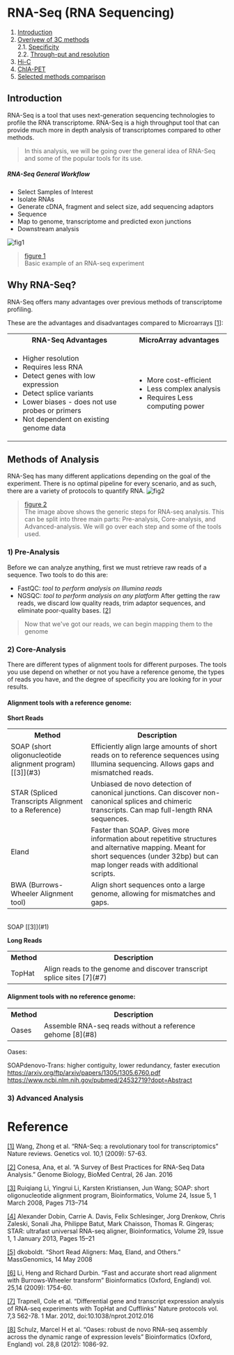 # RNA-Seq (RNA Sequencing)
1. [Introduction](#231)
2. [Overivew of 3C methods](#232)<br>
    2.1. [Specificity](#2321)<br>
    2.2. [Through-put and resolution](#2322)
3. [Hi-C](#233)
4. [ChIA-PET](#234)
5. [Selected methods comparison](#235)




## Introduction<a name="231"></a>

RNA-Seq is a tool that uses next-generation sequencing technologies to profile the RNA transcriptome. RNA-Seq is a high throughput tool that can provide much more in depth analysis of transcriptomes compared to other methods.

> In this analysis, we will be going over the general idea of RNA-Seq and some of the popular tools for its use.

##### RNA-Seq General Workflow
- Select Samples of Interest
- Isolate RNAs
- Generate cDNA, fragment and select size, add sequencing adaptors
- Sequence
- Map to genome, transcriptome and predicted exon junctions
- Downstream analysis

![fig1](https://www.ncbi.nlm.nih.gov/pmc/articles/PMC2949280/bin/nihms229948f1.jpg "Typical RNA-Seq Experiment")
>[figure 1](#1)<br>
>Basic example of an RNA-seq experiment

## Why RNA-Seq?<a name="232"></a>

RNA-Seq offers many advantages over previous methods of transcriptome profiling.

These are the advantages and disadvantages compared to Microarrays [[1]](#1):
<table>
 <tbody>
    <tr>
        <th>RNA-Seq Advantages</td>
		<th>MicroArray advantages</td>
    </tr>
	<tr>
		<td>
			<ul>
		<li>Higher resolution</li>
		<li>Requires less RNA</li>
		<li>Detect genes with low expression</li>
		<li>Detect splice variants</li>
		<li>Lower biases - does not use probes or primers</li>
		<li>Not dependent on existing genome data</li>
	</ul>
	</td>
	<td>
		<ul>
		<li>More cost-efficient</li>
		<li>Less complex analysis</li>
		<li>Requires Less computing power</li>
	</ul>
	</td>
</tr>
 </tbody>
</table>


## Methods of Analysis
RNA-Seq has many different applications depending on the goal of the experiment. There is no optimal pipeline for every scenario, and as such, there are a variety of protocols to quantify RNA.
![fig2](https://media.springernature.com/lw785/springer-static/image/art%3A10.1186%2Fs13059-016-0881-8/MediaObjects/13059_2016_881_Fig1_HTML.gif "RNA-Seq roadmap")
>[figure 2](#2)<br>
>The image above shows the generic steps for RNA-seq analysis. This can be split into three main parts: Pre-analysis, Core-analysis, and Advanced-analysis. We will go over each step and some of the tools used.
### 1) Pre-Analysis
Before we can analyze anything, first we must retrieve raw reads of a sequence.
Two tools to do this are:
- FastQC: *tool to perform analysis on Illumina reads* 
- NGSQC: *tool to perform analysis on any platform* 
After getting the raw reads, we discard low quality reads, trim adaptor sequences, and eliminate poor-quality bases. [[2]](#2)

> Now that we've got our reads, we can begin mapping them to the genome
### 2) Core-Analysis
There are different types of alignment tools for different purposes. The tools you use depend on whether or not you have a reference genome, the types of reads you have, and the degree of specificity you are looking for in your results.
#### Alignment tools with a reference genome:

**Short Reads**
<table>
 <tbody>
    <tr>
        <th>Method</td>
		<th>Description</td>
    </tr>
	<tr>
		<td>
			SOAP (short oligonucleotide alignment program) [[3]](#3)
	</td>
	<td>
		Efficiently align large amounts of short reads on to reference sequences using Illumina sequencing. Allows gaps and mismatched reads.
	</td>
	<tr>
		<td>
			STAR (Spliced Transcripts Alignment to a Reference)
		</td>
		<td>
			Unbiased de novo detection of canonical junctions. Can discover non-canonical splices and chimeric transcripts. Can map full-length RNA sequences.
		</td>
	</tr>
	<tr>
		<td>
			Eland
		</td>
		<td>
			Faster than SOAP. Gives more information about repetitive structures and alternative mapping. Meant for short sequences (under 32bp) but can map longer reads with additional scripts.
		</td>
	</tr>
	<tr>
		<td>
			BWA (Burrows-Wheeler Alignment tool)
		</td>
		<td>
			Align short sequences onto a large genome, allowing for mismatches and gaps.
		</td>
	</tr>
</tr>
 </tbody>
</table>
<br>
SOAP [[3]](#1)

**Long Reads**
<table>
</tbody>
    <tr>
        <th>Method</td>
		<th>Description</td>
    </tr>
<tr>
	<td>
		TopHat
	</td>
	<td>
		Align reads to the genome and discover transcript splice sites [7](#7)
	</td>
</tr>
</tbody>
</table>

#### Alignment tools with no reference genome:
<table>
</tbody>
    <tr>
        <th>Method</td>
		<th>Description</td>
    </tr>
<tr>
	<td>
		Oases
	</td>
	<td>
		Assemble RNA-seq reads without a reference gehome [8](#8)
	</td>
</tr>

</tbody>
</table>
Oases: 

SOAPdenovo-Trans: higher contiguity, lower redundancy, faster execution
https://arxiv.org/ftp/arxiv/papers/1305/1305.6760.pdf
https://www.ncbi.nlm.nih.gov/pubmed/24532719?dopt=Abstract

### 3) Advanced Analysis





















# Reference

<a name="1"></a><a href="https://www.ncbi.nlm.nih.gov/pmc/articles/PMC2949280/">[1]</a> Wang, Zhong et al. “RNA-Seq: a revolutionary tool for transcriptomics” Nature reviews. Genetics vol. 10,1 (2009): 57-63. <br>

<a name="2"></a><a href="https://genomebiology.biomedcentral.com/articles/10.1186/s13059-016-0881-8">[2]</a> Conesa, Ana, et al. “A Survey of Best Practices for RNA-Seq Data Analysis.” Genome Biology, BioMed Central, 26 Jan. 2016 <br>

<a name="3"></a><a href="https://www.ncbi.nlm.nih.gov/pubmed/18227114">[3]</a> Ruiqiang Li, Yingrui Li, Karsten Kristiansen, Jun Wang; SOAP: short oligonucleotide alignment program, Bioinformatics, Volume 24, Issue 5, 1 March 2008, Pages 713–714 <br>

<a name="4"></a><a href="https://academic.oup.com/bioinformatics/article/29/1/15/272537">[4]</a> Alexander Dobin, Carrie A. Davis, Felix Schlesinger, Jorg Drenkow, Chris Zaleski, Sonali Jha, Philippe Batut, Mark Chaisson, Thomas R. Gingeras; STAR: ultrafast universal RNA-seq aligner, Bioinformatics, Volume 29, Issue 1, 1 January 2013, Pages 15–21 <br>

<a name="5"></a><a href="massgenomics.org/2008/05/short-read-aligners-maq-eland-and-others.html">[5]</a> dkoboldt. “Short Read Aligners: Maq, Eland, and Others.” MassGenomics, 14 May 2008 <br>

<a name="6"></a><a href="https://www.ncbi.nlm.nih.gov/pmc/articles/PMC2705234/">[6]</a> Li, Heng and Richard Durbin. “Fast and accurate short read alignment with Burrows-Wheeler transform” Bioinformatics (Oxford, England) vol. 25,14 (2009): 1754-60. <br>

<a name="7"></a><a href="https://www.ncbi.nlm.nih.gov/pmc/articles/PMC3334321/">[7]</a> Trapnell, Cole et al. “Differential gene and transcript expression analysis of RNA-seq experiments with TopHat and Cufflinks” Nature protocols vol. 7,3 562-78. 1 Mar. 2012, doi:10.1038/nprot.2012.016 <br>

<a name="8"></a><a href="https://www.ncbi.nlm.nih.gov/pmc/articles/PMC3324515/">[8]</a> Schulz, Marcel H et al. “Oases: robust de novo RNA-seq assembly across the dynamic range of expression levels” Bioinformatics (Oxford, England) vol. 28,8 (2012): 1086-92. <br>
